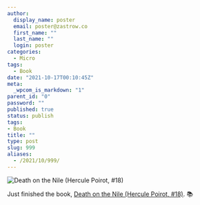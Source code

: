 ```yaml
---
author:
  display_name: poster
  email: poster@zastrow.co
  first_name: ""
  last_name: ""
  login: poster
categories:
  - Micro
tags:
  - Book
date: "2021-10-17T00:10:45Z"
meta:
  _wpcom_is_markdown: "1"
parent_id: "0"
password: ""
published: true
status: publish
tags:
- Book
title: ""
type: post
slug: 999
aliases:
  - /2021/10/999/
---
```

<p><img src="https://i.gr-assets.com/images/S/compressed.photo.goodreads.com/books/1486837149l/131359._SY475_.jpg" alt="Death on the Nile (Hercule Poirot, #18)" /></p>
<p>Just finished the book, <a href="https://www.goodreads.com/review/show/4052157622?utm_medium=api&amp;utm_source=rss">Death on the Nile (Hercule Poirot, #18)</a>. 📚</p>

